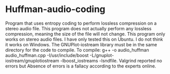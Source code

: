 # Huffman-audio-coding
Program that uses entropy coding to perform lossless compression on a stereo audio file. This program does not actually perform any lossless compression, meaning the size of the file will not change. This program only works on stereo audio files. I have only tested this on Ubuntu. I do not think it works on Windows. The GNUPlot-iostream library must be in the same directory for the code to compile.
To compile: g++ -o audio_huffman audio_huffman.cpp -I/usr/include/boost -L/gnuplot-iostream/gnuplotiostream -lboost_iostreams -lsndfile.
Valgrind reported no errors but Absence of errors is a fallacy according to the experts online.
